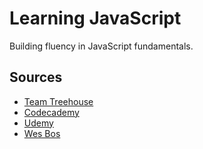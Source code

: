 # Learning JavaScript

Building fluency in JavaScript fundamentals.

## Sources 
- [Team Treehouse](https://teamtreehouse.com)
- [Codecademy](https://codecademy.com)
- [Udemy](https://udemy.com)
- [Wes Bos](https://wesbos.com/courses/)
